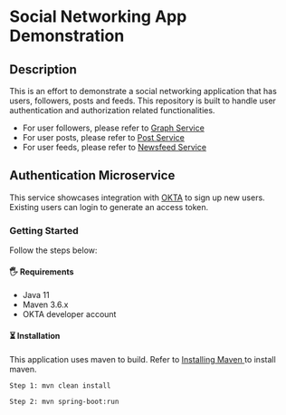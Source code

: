 
<h1 align="left"> Social Networking App Demonstration </h1>

<h2> Description </h2>
This is an effort to demonstrate a social networking application that has users, followers, posts and feeds. This repository is built to handle user authentication and authorization related functionalities.

- For user followers, please refer to <a href="https://github.com/banerjee-ronitb/graph-service"> Graph Service </a>
- For user posts, please refer to <a href="https://github.com/banerjee-ronitb/post-service"> Post Service </a>
- For user feeds, please refer to <a href="https://github.com/banerjee-ronitb/newsfeed-service"> Newsfeed Service </a>

<h2> Authentication Microservice </h2>

This service showcases integration with <a href="https://www.okta.com/">OKTA</a> to sign up new users. Existing users can login to generate an access token.
 
<h3> Getting Started </h3>

Follow the steps below:

<h4> 🖐 Requirements </h4>

- Java 11
- Maven 3.6.x
- OKTA developer account

<h4> ⏳ Installation </h4>

This application uses maven to build. Refer to <a href="https://maven.apache.org/install.html"> Installing Maven </a> to install maven.

```bash
Step 1: mvn clean install
```
```bash
Step 2: mvn spring-boot:run
```

